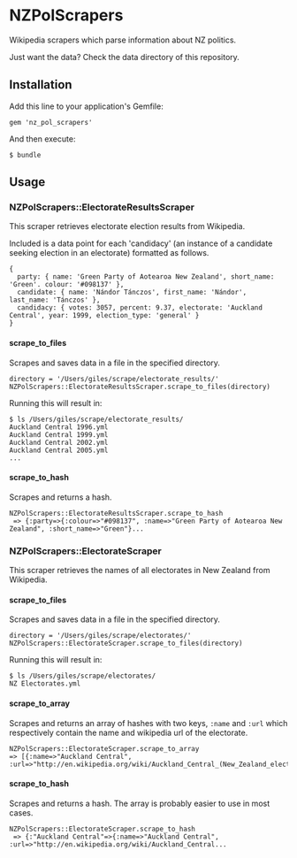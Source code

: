 # NZPolScrapers

Wikipedia scrapers which parse information about NZ politics.

Just want the data? Check the data directory of this repository.

## Installation

Add this line to your application's Gemfile:

`gem 'nz_pol_scrapers'`

And then execute:

`$ bundle`

## Usage

### NZPolScrapers::ElectorateResultsScraper

This scraper retrieves electorate election results from Wikipedia.

Included is a data point for each 'candidacy' (an instance of a candidate seeking election in an electorate) formatted as follows.

    { 
      party: { name: 'Green Party of Aotearoa New Zealand', short_name: 'Green'. colour: '#098137' },
      candidate: { name: 'Nándor Tánczos', first_name: 'Nándor', last_name: 'Tánczos' },
      candidacy: { votes: 3057, percent: 9.37, electorate: 'Auckland Central', year: 1999, election_type: 'general' }
    }

#### scrape_to_files

Scrapes and saves data in a file in the specified directory.
	
	directory = '/Users/giles/scrape/electorate_results/'
    NZPolScrapers::ElectorateResultsScraper.scrape_to_files(directory)
    
Running this will result in:

    $ ls /Users/giles/scrape/electorate_results/
	Auckland Central 1996.yml
	Auckland Central 1999.yml
	Auckland Central 2002.yml
	Auckland Central 2005.yml
	...
	
#### scrape_to_hash

Scrapes and returns a hash.

    NZPolScrapers::ElectorateResultsScraper.scrape_to_hash
     => {:party=>{:colour=>"#098137", :name=>"Green Party of Aotearoa New Zealand", :short_name=>"Green"}...

### NZPolScrapers::ElectorateScraper

This scraper retrieves the names of all electorates in New Zealand from Wikipedia.

#### scrape_to_files

Scrapes and saves data in a file in the specified directory.
	
	directory = '/Users/giles/scrape/electorates/'
    NZPolScrapers::ElectorateScraper.scrape_to_files(directory)
    
Running this will result in:

    $ ls /Users/giles/scrape/electorates/
    NZ Electorates.yml        

#### scrape_to_array

Scrapes and returns an array of hashes with two keys, `:name` and `:url` which respectively contain the name and wikipedia url of the electorate.

    NZPolScrapers::ElectorateScraper.scrape_to_array
    => [{:name=>"Auckland Central", :url=>"http://en.wikipedia.org/wiki/Auckland_Central_(New_Zealand_electorate)"}...

#### scrape_to_hash

Scrapes and returns a hash. The array is probably easier to use in most cases.

    NZPolScrapers::ElectorateScraper.scrape_to_hash
     => {:"Auckland Central"=>{:name=>"Auckland Central", :url=>"http://en.wikipedia.org/wiki/Auckland_Central...